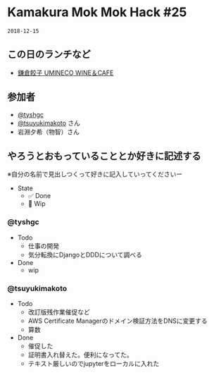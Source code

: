 # Kamakura Mok Mok Hack #25

`2018-12-15`

## この日のランチなど
- [鎌倉餃子 UMINECO WINE＆CAFE](https://tabelog.com/kanagawa/A1404/A140402/14066823/)

## 参加者

- [@tyshgc](http://twitter.com/tyshgc)
- [@tsuyukimakoto](https://twitter.com/everes) さん
- 岩淵夕希（物智）さん

## やろうとおもっていることとか好きに記述する
※自分の名前で見出しつくって好きに記入していってくださいー

- State
  - ✅ Done
  - 🚧 Wip

### @tyshgc

- Todo
  - 仕事の開発
  - 気分転換にDjangoとDDDについて調べる
- Done
  - wip

### @tsuyukimakoto

- Todo
  - 改訂版残作業催促など
  - AWS Certificate Managerのドメイン検証方法をDNSに変更する
  - 算数
- Done
  - 催促した
  - 証明書入れ替えた。便利になってた。
  - テキスト厳しいのでjupyterをローカルに入れた
